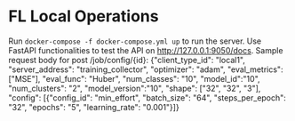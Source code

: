 # FL Local Operations


Run `docker-compose -f docker-compose.yml up` to run the server.
Use FastAPI functionalities to test the API on http://127.0.0.1:9050/docs.
Sample request body for post /job/config/{id}:
{"client_type_id": "local1",
 "server_address": "training_collector",
 "optimizer": "adam",
 "eval_metrics": ["MSE"],
 "eval_func": "Huber",
 "num_classes": "10",
 "model_id":"10",
 "num_clusters": "2",
 "model_version":"10",
 "shape": ["32", "32", "3"],
 "config": [{"config_id": "min_effort",
   "batch_size": "64",
   "steps_per_epoch": "32",
   "epochs": "5",
   "learning_rate": "0.001"}]}
